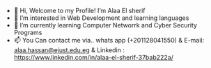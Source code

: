 - 👋 Hi, Welcome to my Profile! I’m Alaa El sherif 
- 👀 I’m interested in Web Development and learning languages
- 🌱 I’m currently learning Computer Networrk and Cyber Security Programs
- 📫 You Can contact me via.. whats app (+201128041550) & E-mail: alaa.hassan@ejust.edu.eg & Linkedin : https://www.linkedin.com/in/alaa-el-sherif-37bab222a/



